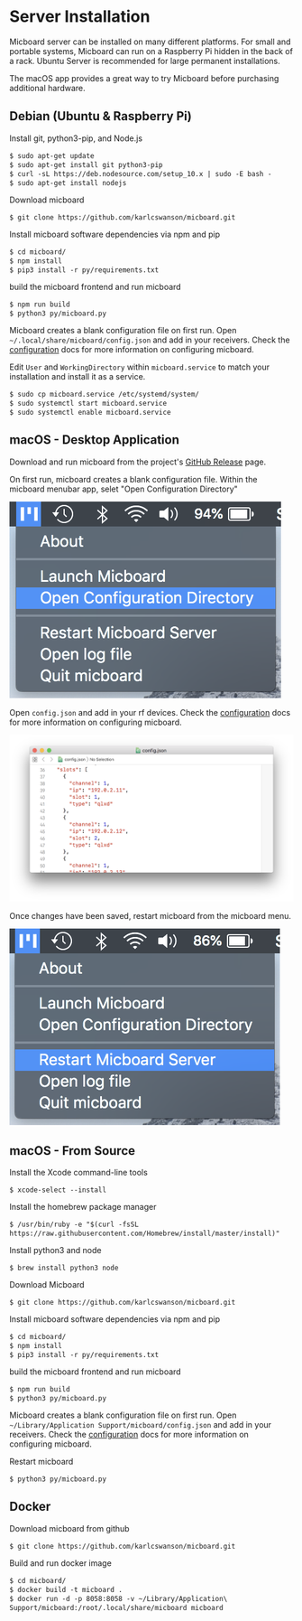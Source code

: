 # Server Installation
Micboard server can be installed on many different platforms.  For small and portable systems, Micboard can run on a Raspberry Pi hidden in the back of a rack.  Ubuntu Server is recommended for large permanent installations.

The macOS app provides a great way to try Micboard before purchasing additional hardware.

## Debian (Ubuntu & Raspberry Pi)
Install git, python3-pip, and Node.js
```
$ sudo apt-get update
$ sudo apt-get install git python3-pip
$ curl -sL https://deb.nodesource.com/setup_10.x | sudo -E bash -
$ sudo apt-get install nodejs
```

Download micboard
```
$ git clone https://github.com/karlcswanson/micboard.git
```

Install micboard software dependencies via npm and pip
```
$ cd micboard/
$ npm install
$ pip3 install -r py/requirements.txt
```

build the micboard frontend and run micboard
```
$ npm run build
$ python3 py/micboard.py
```

Micboard creates a blank configuration file on first run.  Open `~/.local/share/micboard/config.json` and add in your receivers.  Check the [configuration](configuration.md) docs for more information on configuring micboard.

Edit `User` and `WorkingDirectory` within `micboard.service` to match your installation and install it as a service.
```
$ sudo cp micboard.service /etc/systemd/system/
$ sudo systemctl start micboard.service
$ sudo systemctl enable micboard.service
```



## macOS - Desktop Application
Download and run micboard from the project's [GitHub Release](https://github.com/karlcswanson/micboard/releases/) page.

On first run, micboard creates a blank configuration file.  Within the micboard menubar app, selet "Open Configuration Directory"


![config dir](img/open-config-dir.png)

Open `config.json` and add in your rf devices.  Check the [configuration](configuration.md) docs for more information on configuring micboard.

![config editor](img/config-editor.png)

Once changes have been saved, restart micboard from the micboard menu.

![restart micboard](img/restart-micboard.png)


## macOS - From Source
Install the Xcode command-line tools
```
$ xcode-select --install
```

Install the homebrew package manager
```
$ /usr/bin/ruby -e "$(curl -fsSL https://raw.githubusercontent.com/Homebrew/install/master/install)"
```

Install python3 and node
```
$ brew install python3 node
```

Download Micboard
```
$ git clone https://github.com/karlcswanson/micboard.git
```

Install micboard software dependencies via npm and pip
```
$ cd micboard/
$ npm install
$ pip3 install -r py/requirements.txt
```

build the micboard frontend and run micboard
```
$ npm run build
$ python3 py/micboard.py
```

Micboard creates a blank configuration file on first run.  Open `~/Library/Application Support/micboard/config.json` and add in your receivers.  Check the [configuration](configuration.md) docs for more information on configuring micboard.

Restart micboard
```
$ python3 py/micboard.py
```

## Docker
Download micboard from github
```
$ git clone https://github.com/karlcswanson/micboard.git
```

Build and run docker image
```
$ cd micboard/
$ docker build -t micboard .
$ docker run -d -p 8058:8058 -v ~/Library/Application\ Support/micboard:/root/.local/share/micboard micboard
```
